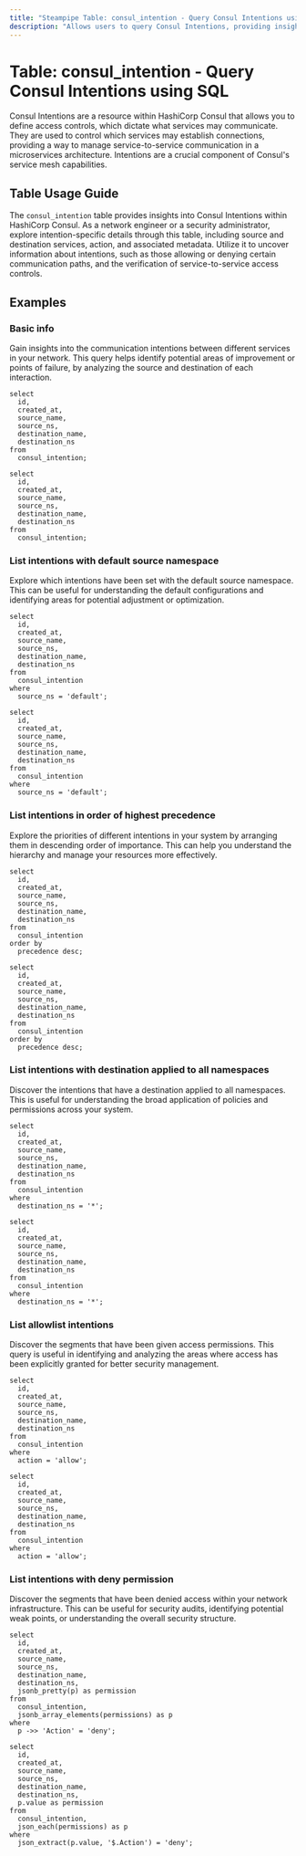 ```yaml
---
title: "Steampipe Table: consul_intention - Query Consul Intentions using SQL"
description: "Allows users to query Consul Intentions, providing insights into service access control and potential communication paths."
---
```


# Table: consul_intention - Query Consul Intentions using SQL

Consul Intentions are a resource within HashiCorp Consul that allows you to define access controls, which dictate what services may communicate. They are used to control which services may establish connections, providing a way to manage service-to-service communication in a microservices architecture. Intentions are a crucial component of Consul's service mesh capabilities.

## Table Usage Guide

The `consul_intention` table provides insights into Consul Intentions within HashiCorp Consul. As a network engineer or a security administrator, explore intention-specific details through this table, including source and destination services, action, and associated metadata. Utilize it to uncover information about intentions, such as those allowing or denying certain communication paths, and the verification of service-to-service access controls.

## Examples

### Basic info
Gain insights into the communication intentions between different services in your network. This query helps identify potential areas of improvement or points of failure, by analyzing the source and destination of each interaction.

```sql+postgres
select
  id,
  created_at,
  source_name,
  source_ns,
  destination_name,
  destination_ns
from
  consul_intention;
```

```sql+sqlite
select
  id,
  created_at,
  source_name,
  source_ns,
  destination_name,
  destination_ns
from
  consul_intention;
```

### List intentions with default source namespace
Explore which intentions have been set with the default source namespace. This can be useful for understanding the default configurations and identifying areas for potential adjustment or optimization.

```sql+postgres
select
  id,
  created_at,
  source_name,
  source_ns,
  destination_name,
  destination_ns
from
  consul_intention
where
  source_ns = 'default';
```

```sql+sqlite
select
  id,
  created_at,
  source_name,
  source_ns,
  destination_name,
  destination_ns
from
  consul_intention
where
  source_ns = 'default';
```

### List intentions in order of highest precedence
Explore the priorities of different intentions in your system by arranging them in descending order of importance. This can help you understand the hierarchy and manage your resources more effectively.

```sql+postgres
select
  id,
  created_at,
  source_name,
  source_ns,
  destination_name,
  destination_ns
from
  consul_intention
order by
  precedence desc;
```

```sql+sqlite
select
  id,
  created_at,
  source_name,
  source_ns,
  destination_name,
  destination_ns
from
  consul_intention
order by
  precedence desc;
```

### List intentions with destination applied to all namespaces
Discover the intentions that have a destination applied to all namespaces. This is useful for understanding the broad application of policies and permissions across your system.

```sql+postgres
select
  id,
  created_at,
  source_name,
  source_ns,
  destination_name,
  destination_ns
from
  consul_intention
where
  destination_ns = '*';
```

```sql+sqlite
select
  id,
  created_at,
  source_name,
  source_ns,
  destination_name,
  destination_ns
from
  consul_intention
where
  destination_ns = '*';
```

### List allowlist intentions
Discover the segments that have been given access permissions. This query is useful in identifying and analyzing the areas where access has been explicitly granted for better security management.

```sql+postgres
select
  id,
  created_at,
  source_name,
  source_ns,
  destination_name,
  destination_ns
from
  consul_intention
where
  action = 'allow';
```

```sql+sqlite
select
  id,
  created_at,
  source_name,
  source_ns,
  destination_name,
  destination_ns
from
  consul_intention
where
  action = 'allow';
```

### List intentions with deny permission
Discover the segments that have been denied access within your network infrastructure. This can be useful for security audits, identifying potential weak points, or understanding the overall security structure.

```sql+postgres
select
  id,
  created_at,
  source_name,
  source_ns,
  destination_name,
  destination_ns,
  jsonb_pretty(p) as permission
from
  consul_intention,
  jsonb_array_elements(permissions) as p
where
  p ->> 'Action' = 'deny';
```

```sql+sqlite
select
  id,
  created_at,
  source_name,
  source_ns,
  destination_name,
  destination_ns,
  p.value as permission
from
  consul_intention,
  json_each(permissions) as p
where
  json_extract(p.value, '$.Action') = 'deny';
```